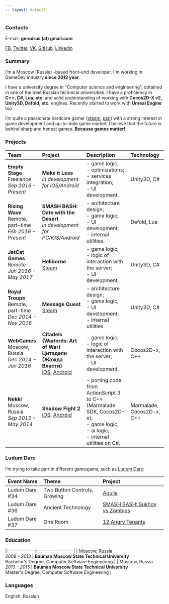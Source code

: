 ```yaml
---
-- layout: default
---
```


### [](#contacts)Contacts
E-mail: **gerodrus (at) gmail.com**

[FB](https://fb.com/gerodrus), [Twitter](https://twitter.com/gerodrus), [VK](https://vk.com/gerodrus), [GitHub](https://github.com/gerodrus), [Linkedin](https://www.linkedin.com/in/gerodrus/)

### [](#summary)Summary

I’m a Moscow (Russia) -based front-end developer.
I'm working in GameDev industry **since 2012 year**.

I have a university degree in “Сomputer science and engineering”, obtained in one of the best Russian technical universities.
I have a proficiency in **C++, C#, Lua, etc**. and solid understanding of working with **Cocos2D-X v2, Unity3D, Defold, etc.** engines. Recently started to work with **Unreal Engine** too.

I’m quite a passionate hardcore gamer ([steam](https://steamcommunity.com/id/GerodruS), [psn](https://psnprofiles.com/GerodruS)) with a strong interest in game development and up-to-date game market. I believe that the future is behind sharp and honest games. **Because games matter!**

### [](#projects)Projects

| Team | Project | Description | Technology |
|:-------------|:------------------|:------|:------|
| **Empty Stage**<br/>Freelance<br/>_Sep 2016 - Present_ | **Make it Less**<br/>_in development for iOS/Android_ | - game logic;<br/>- optimizations;<br/>- services integration;<br/>- UI development. | Unity3D, C# |
| **Rising Wave**<br/>Remote, part-time<br/>_Feb 2016 - Present_ | **SMASH BASH: Date with the Desert**<br/>_in development for PC/iOS/Android_ | - architecture design;<br/>- game logic;<br/>- UI development;<br/>- internal utilities. | Defold, Lua |
| **JetCat Games**<br/>Remote<br/>_Jun 2016 - May 2017_ | **Heliborne**<br/>[Steam](http://store.steampowered.com/app/433530) | - game logic;<br/>- logic of interaction with the server;<br/>- UI development. | Unity3D, C# |
| **Royal Troupe**<br/>Remote, part-time<br/>_Dec 2014 - Nov 2016_ | **Message Quest**<br/>[Steam](http://store.steampowered.com/app/408280) | - architecture design;<br/>- game logic;<br/>- UI development;<br/>- internal utilities. | Unity3D, C# |
| **WebGames**<br>Moscow, Russia<br>_Dec 2014 - Jun 2016_ | **Citadels (Warlords: Art of War)**<br>**Цитадели (Жажда Власти)**<br>[iOS](https://itunes.apple.com/us/app/citadels-war-and-magic-strategy/id883660645), [Android](https://play.google.com/store/apps/details?id=com.webgames.lust) | - game logic;<br/>- logic of interaction with the server;<br/>- UI development. | Cocos2D-x, С++ |
| **Nekki**<br>Moscow, Russia<br>_Sep 2012 – May 2014_ | **Shadow Fight 2**<br>[iOS](https://itunes.apple.com/in/app/shadow-fight-2/id696565994), [Android](https://play.google.com/store/apps/details?id=com.nekki.shadowfight) | - porting code from ActionScript 3 to C++ (Marmalade SDK, Cocos2D-x);<br>- game logic;<br>- ai logic;<br>- internal utilities on C#. | Marmalade, Cocos2D-x, С++ |

### [](#ludum-dare)Ludum Dare
I’m trying to take part in different gamesjams, such as [Ludum Dare](https://ldjam.com/):

| Event Name | Theme | Project |
|:-------------|:------------------|:------|
| Ludum Dare #34 | Two Button Controls, Growing | [Aquila](http://ludumdare.com/compo/ludum-dare-34/?action=preview&uid=25412) |
| Ludum Dare #36 | Ancient Technology | [SMASH BASH: Sukhov vs Zombies](http://ludumdare.com/compo/ludum-dare-36/?action=preview&uid=44195) |
| Ludum Dare #37 | One Room | [12 Angry Tenants](http://ludumdare.com/compo/ludum-dare-37/?action=preview&uid=24945) |

### [](#education)Education

|:-------------|:------------------|
| Moscow, Russia<br>_2009 – 2013_ | **Bauman Moscow State Technical University**<br>Bachelor's Degree, Computer Software Engineering |
| Moscow, Russia<br>_2013 – 2015_ | **Bauman Moscow State Technical University**<br>Master's Degree, Computer Software Engineering |

### [](#languages)Languages
English, Russian
